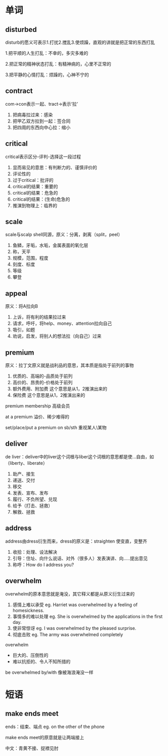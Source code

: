 # 单词

## disturbed

disturb的愿义可表示1.打扰2.搅乱3.使烦躁，直观的讲就是把正常的东西打乱

1.把平顺的人生打乱：不幸的，多灾多难的

2.把正常的精神状态打乱：有精神病的，心里不正常的

3.把平静的心情打乱：烦躁的，心神不宁的

## contract

com->con表示一起、tract->表示‘拉’

1. 把病毒拉过来：感染
2. 把甲乙双方拉到一起：签合同
3. 把四周的东西向中心拉：缩小

## critical

critical表示区分-评判-选择这一段过程

1. 显而易见的意思：有判断力的、谨慎评价的
2. 评论性的
3. 过于critical：批评的
4. critical的结果：重要的
5. critical的结果：危急的
6. critical的结果：(生命)危急的
7. 推演到物理上：临界的

## scale

scale与scalp shell同源，原义：分离，剥离（split，peel）

1. 鱼鳞，牙垢，水垢，金属表面的氧化层
2. 称，天平
3. 规模，范围，程度
4. 刻度、标度
5. 等级
6. 攀登

## appeal

原义：将A拉向B

1. 上诉，将有利的结果拉过来
2. 请求，呼吁，将help、money、attention拉向自己
3. 吸引，如题
4. 劝说，启发，将别人的想法拉（向自己）过来

## premium

原义：拉丁文原义就是战利品的意思，其本质是指处于前列的事物

1. 优质的、高端的-品质处于前列
2. 高价的、昂贵的-价格处于前列
3. 额外费用、附加费 这个意思是从1，2推演出来的
4. 保险费 这个意思是从1，2推演出来的

premium membership 高级会员

at a premium 溢价、稀少难得的

set/place/put a premium on sb/sth 重视某人\某物

## deliver

de liver：deliver中的liver这个词根与liber这个词根的意思都是使...自由，如（liberty、liberate）

1. 助产、接生
2. 递送、交付
3. 移交
4. 发表、宣布、发布
5. 履行、不负所望、兑现
6. 给予（打击、拯救）
7. 解救、拯救

## address

address由dress衍生而来，dress的原义是：straighten 使变直，变整齐

1. 收拾：处理、设法解决
2. 引导：住址、向什么说话、对外（很多人）发表演讲、向.....提出意见
3. 称呼：How do I address you?

## overwhelm

overwhelm的原本意思就是淹没，其它释义都是从原义衍生过来的

1. 感情上难以承受	eg. Harriet was overwhelmed by a feeling of homesickness.
2. 事情多的难以处理   eg. She is overwhelmed by the applications in the first day.
3. 使非常惊讶   eg. I was overwhelmed by the pleased surprise.
4. 彻底击败   eg. The army was overwhelmed completely

overwhelm

* 巨大的、压倒性的
* 难以抗拒的、令人不知所措的

be overwhelmed by/with 像被海浪淹没一样

# 短语

## make ends meet

ends：结束、端点 eg. on the other of the phone

make ends meet的原意就是让两端接上

中文：青黄不接、捉襟见肘

